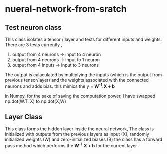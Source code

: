 # nueral-network-from-sratch

## Test neuron class 

This class isolates a tensor / layer and tests for different inputs and weights. 
There are 3 tests currently ,
1. output from 4 neurons -> input to 4 neuron
2. output from 4 neurons -> input to 1 neuron
3. output from 4 inputs -> input to 3 neurons

The output is calaculated by multiplying the inputs (which is the output from previous tensor/layer) and the weights associated with the connected neurons and adds bias.
this mimics the y = <b>W<sup>-1</sup>.X + b </b>

in Numpy, for the sake of saving the computation power, I have swapped np.dot(W.T, X) to np.dot(X,W)


## Layer Class 

This class forms the hidden layer inside the neural network, 
The class is initialized with outputs from the previous layers as input (X), randomly initialized weights (W) and zero-initialized biases (B)
the class has a forward pass method which performs the <b>W<sup>-1</sup>.X + b</b> for the current layer 